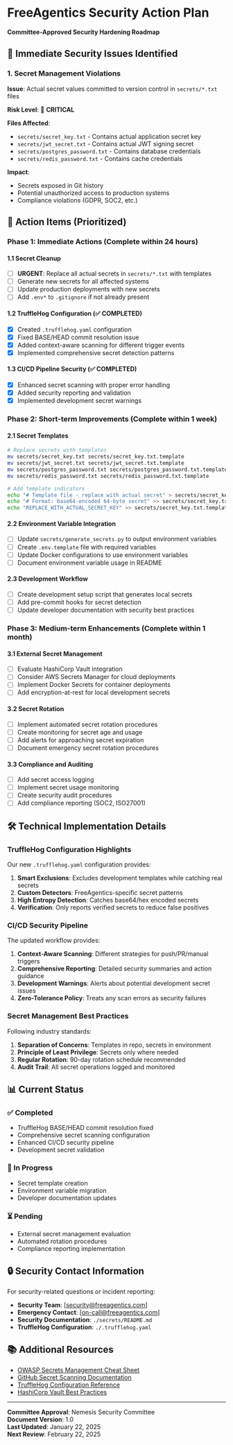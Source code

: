 # FreeAgentics Security Action Plan
**Committee-Approved Security Hardening Roadmap**

## 🚨 Immediate Security Issues Identified

### 1. Secret Management Violations

**Issue**: Actual secret values committed to version control in `secrets/*.txt` files

**Risk Level**: 🔴 **CRITICAL**

**Files Affected**:
- `secrets/secret_key.txt` - Contains actual application secret key
- `secrets/jwt_secret.txt` - Contains actual JWT signing secret
- `secrets/postgres_password.txt` - Contains database credentials
- `secrets/redis_password.txt` - Contains cache credentials

**Impact**: 
- Secrets exposed in Git history
- Potential unauthorized access to production systems
- Compliance violations (GDPR, SOC2, etc.)

## 🎯 Action Items (Prioritized)

### Phase 1: Immediate Actions (Complete within 24 hours)

#### 1.1 Secret Cleanup
- [ ] **URGENT**: Replace all actual secrets in `secrets/*.txt` with templates
- [ ] Generate new secrets for all affected systems
- [ ] Update production deployments with new secrets
- [ ] Add `.env*` to `.gitignore` if not already present

#### 1.2 TruffleHog Configuration (✅ COMPLETED)
- [x] Created `.trufflehog.yaml` configuration
- [x] Fixed BASE/HEAD commit resolution issue
- [x] Added context-aware scanning for different trigger events
- [x] Implemented comprehensive secret detection patterns

#### 1.3 CI/CD Pipeline Security (✅ COMPLETED)
- [x] Enhanced secret scanning with proper error handling
- [x] Added security reporting and validation
- [x] Implemented development secret warnings

### Phase 2: Short-term Improvements (Complete within 1 week)

#### 2.1 Secret Templates
```bash
# Replace secrets with templates
mv secrets/secret_key.txt secrets/secret_key.txt.template
mv secrets/jwt_secret.txt secrets/jwt_secret.txt.template
mv secrets/postgres_password.txt secrets/postgres_password.txt.template
mv secrets/redis_password.txt secrets/redis_password.txt.template

# Add template indicators
echo "# Template file - replace with actual secret" > secrets/secret_key.txt.template
echo "# Format: base64-encoded 64-byte secret" >> secrets/secret_key.txt.template
echo "REPLACE_WITH_ACTUAL_SECRET_KEY" >> secrets/secret_key.txt.template
```

#### 2.2 Environment Variable Integration
- [ ] Update `secrets/generate_secrets.py` to output environment variables
- [ ] Create `.env.template` file with required variables
- [ ] Update Docker configurations to use environment variables
- [ ] Document environment variable usage in README

#### 2.3 Development Workflow
- [ ] Create development setup script that generates local secrets
- [ ] Add pre-commit hooks for secret detection
- [ ] Update developer documentation with security best practices

### Phase 3: Medium-term Enhancements (Complete within 1 month)

#### 3.1 External Secret Management
- [ ] Evaluate HashiCorp Vault integration
- [ ] Consider AWS Secrets Manager for cloud deployments
- [ ] Implement Docker Secrets for container deployments
- [ ] Add encryption-at-rest for local development secrets

#### 3.2 Secret Rotation
- [ ] Implement automated secret rotation procedures
- [ ] Create monitoring for secret age and usage
- [ ] Add alerts for approaching secret expiration
- [ ] Document emergency secret rotation procedures

#### 3.3 Compliance and Auditing
- [ ] Add secret access logging
- [ ] Implement secret usage monitoring
- [ ] Create security audit procedures
- [ ] Add compliance reporting (SOC2, ISO27001)

## 🛠️ Technical Implementation Details

### TruffleHog Configuration Highlights

Our new `.trufflehog.yaml` configuration provides:

1. **Smart Exclusions**: Excludes development templates while catching real secrets
2. **Custom Detectors**: FreeAgentics-specific secret patterns
3. **High Entropy Detection**: Catches base64/hex encoded secrets
4. **Verification**: Only reports verified secrets to reduce false positives

### CI/CD Security Pipeline

The updated workflow provides:

1. **Context-Aware Scanning**: Different strategies for push/PR/manual triggers
2. **Comprehensive Reporting**: Detailed security summaries and action guidance  
3. **Development Warnings**: Alerts about potential development secret issues
4. **Zero-Tolerance Policy**: Treats any scan errors as security failures

### Secret Management Best Practices

Following industry standards:

1. **Separation of Concerns**: Templates in repo, secrets in environment
2. **Principle of Least Privilege**: Secrets only where needed
3. **Regular Rotation**: 90-day rotation schedule recommended
4. **Audit Trail**: All secret operations logged and monitored

## 📊 Current Status

### ✅ Completed
- TruffleHog BASE/HEAD commit resolution fixed
- Comprehensive secret scanning configuration
- Enhanced CI/CD security pipeline
- Development secret validation

### 🔄 In Progress  
- Secret template creation
- Environment variable migration
- Developer documentation updates

### ⏳ Pending
- External secret management evaluation
- Automated rotation procedures
- Compliance reporting implementation

## 🔒 Security Contact Information

For security-related questions or incident reporting:

- **Security Team**: [security@freeagentics.com]
- **Emergency Contact**: [on-call@freeagentics.com]  
- **Security Documentation**: `./secrets/README.md`
- **TruffleHog Configuration**: `./.trufflehog.yaml`

## 📚 Additional Resources

- [OWASP Secrets Management Cheat Sheet](https://cheatsheetseries.owasp.org/cheatsheets/Secrets_Management_Cheat_Sheet.html)
- [GitHub Secret Scanning Documentation](https://docs.github.com/en/code-security/secret-scanning)
- [TruffleHog Configuration Reference](https://github.com/trufflesecurity/trufflehog)
- [HashiCorp Vault Best Practices](https://learn.hashicorp.com/tutorials/vault/production-hardening)

---

**Committee Approval**: Nemesis Security Committee  
**Document Version**: 1.0  
**Last Updated**: January 22, 2025  
**Next Review**: February 22, 2025
